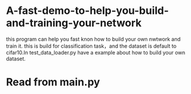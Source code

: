 # A-fast-demo-to-help-you-build-and-training-your-network
this program can help you fast knon how to build your own nwtwork and train it.
this is build for classification task，and the dataset is default to cifar10.In test_data_loader.py have a example about how to build your own dataset.



# Read from main.py
